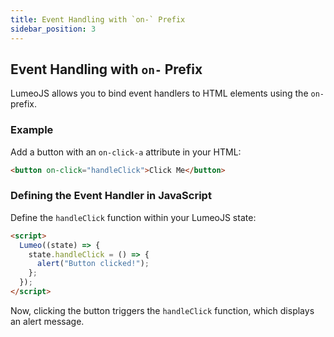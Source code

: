 ```yaml
---
title: Event Handling with `on-` Prefix
sidebar_position: 3
---
```


## Event Handling with `on-` Prefix

LumeoJS allows you to bind event handlers to HTML elements using the `on-` prefix.

### Example

Add a button with an `on-click-a` attribute in your HTML:

```html
<button on-click="handleClick">Click Me</button>
```

### Defining the Event Handler in JavaScript

Define the `handleClick` function within your LumeoJS state:

```html
<script>
  Lumeo((state) => {
    state.handleClick = () => {
      alert("Button clicked!");
    };
  });
</script>
```

Now, clicking the button triggers the `handleClick` function, which displays an alert message.
